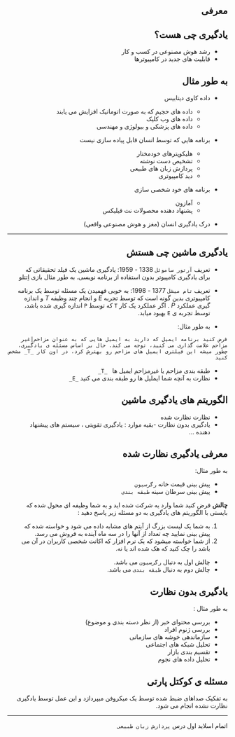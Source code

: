<div dir="rtl">

معرفی
------

یادگیری چی هست؟
-------
- رشد هوش مصنوعی در کسب و کار
- قابلیت های جدید در کامپیوترها

به طور مثال
-----------
- داده کاوی دیتابیس
    - داده های حجیم که به صورت اتوماتیک افزایش می یابند
    - داده های وب کلیک
    - داده های پزشکی و بیولوژی و مهندسی

- برنامه هایی که توسط انسان قابل پیاده سازی نیست
    - هلیکوپترهای خودمختار
    - تشخیص دست نوشته
    - پردازش زبان های طبیعی
    - دید کامپیوتری

- برنامه های خود شخصی سازی
    - آمازون
    - پشنهاد دهنده محصولات نت فیلیکس

- درک یادگیری انسان (مغز و هوش مصنوعی واقعی)
----

یادگیری ماشین چی هستش
-------------------------
- تعریف `آرتور ساموئل` 1338 - 1959:
یادگیری ماشین یک فیلد تحقیقاتی که برای یادگیری کامپیوتر بدون استفاده از برنامه نویسی.
به طور مثال بازی اِتتلو
- تعریف `تام میشل` 1377 - 1998:
به خوبی فهمیدن یک مسئله توسط یک برنامه کامپیوتری بدین گونه است که توسط تجربه _E_ و انجام چند وظیفه _T_ و اندازه گیری عملکرد _P_ . اگر عملکرد یک کار `T` که توسط `P` اندازه گیری شده باشد، توسط تجربه ی `E` بهبود میابد.

 - به طور مثال:
```
فرض کنید برنامه ایمیل که دارید به ایمیل هایی که به عنوان مزاحم|غیر مزاحم علامت گذاری می کنید، توجه می کند. حال بر اساس مسئله ی یادگیری، چطور میشه این فیلتری ایمیل های مزاحم رو بهترش کرد، در اون کار _T_ مشخص کنید
```
- طبقه بندی مزاحم یا غیرمزاحم ایمیل ها ` _T_`
- نظارت به آنچه شما ایملیل ها رو طبقه بندی می کنید `_E_`

الگوریتم های یادگیری ماشین
--------------------------
- نظارت نظارت شده
- یادگیری بدون نظارت
-بقیه موارد : یادگیری تقویتی ، سیستم های پیشنهاد دهنده ...

معرفی یادگیری نظارت شده
----
به طور مثال:
- پیش بینی قیمت خانه `رگرسیون`
- پیش بینی سرطان سینه `طبقه بندی`

**چالش**
فرض کنید شما وارد یه شرکت شده اید و به شما وظیفه ای محول شده که بایستی با الگوریتم های یادگیری به دو مسئله زیر پاسخ دهید :
1. به شما یک لیست بزرگ از آیتم های مشابه داده می شود و خواسته شده که پیش بینی نمایید چه تعداد از آنها را در سه ماه آینده به فروش می رسد.
2. از شما خواسته میشود که یک نرم افزار که اکانت شخصی کاربران در آن می باشد را چک کنید که هک شده اند یا نه.

- چالش اول به دنبال `رگرسیون` می باشد.
- چالش دوم به دنبال `طبقه بندی` می باشد.

یادگیری بدون نظارت
------------------
به طور مثال :
- بررسی محتوای خبر (از نظر دسته بندی و موضوع)
- بررسی ژنوم افراد
- سازماندهی خوشه های سازمانی
- تحلیل شبکه های اجتماعی
- تقسیم بندی بازار
- تحلیل داده های نجوم

مسئله ی کوکتل پارتی
----
به تفکیک صداهای ضبط شده توسط یک میکروفن میپردازد و این عمل توسط یادگیری نظارت نشده انجام می شود.

---

اتمام اسلاید اول درس `پردازش زبان طبیعی`

</div>
